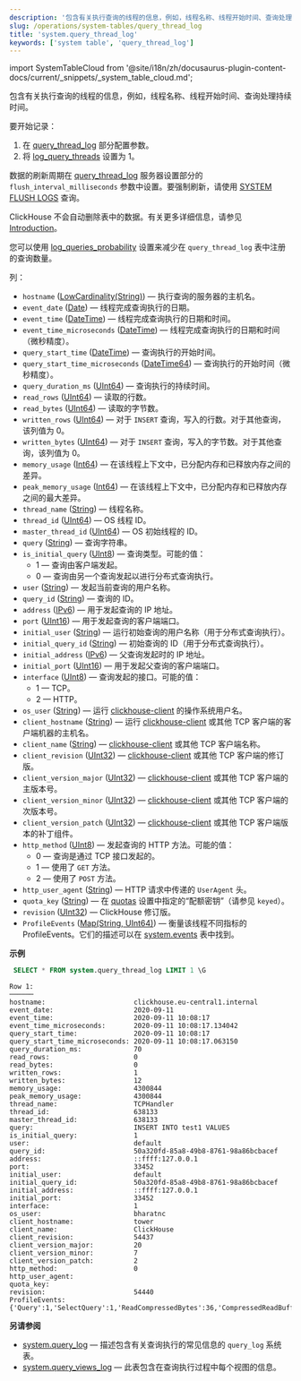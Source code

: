 ```yaml
---
description: '包含有关执行查询的线程的信息，例如，线程名称、线程开始时间、查询处理持续时间。'
slug: /operations/system-tables/query_thread_log
title: 'system.query_thread_log'
keywords: ['system table', 'query_thread_log']
---
```

import SystemTableCloud from '@site/i18n/zh/docusaurus-plugin-content-docs/current/_snippets/_system_table_cloud.md';

<SystemTableCloud/>

包含有关执行查询的线程的信息，例如，线程名称、线程开始时间、查询处理持续时间。

要开始记录：

1.  在 [query_thread_log](/operations/server-configuration-parameters/settings#query_thread_log) 部分配置参数。
2.  将 [log_query_threads](/operations/settings/settings#log_query_threads) 设置为 1。

数据的刷新周期在 [query_thread_log](/operations/server-configuration-parameters/settings#query_thread_log) 服务器设置部分的 `flush_interval_milliseconds` 参数中设置。要强制刷新，请使用 [SYSTEM FLUSH LOGS](/sql-reference/statements/system#flush-logs) 查询。

ClickHouse 不会自动删除表中的数据。有关更多详细信息，请参见 [Introduction](/operations/system-tables/overview#system-tables-introduction)。

您可以使用 [log_queries_probability](/operations/settings/settings#log_queries_probability) 设置来减少在 `query_thread_log` 表中注册的查询数量。

列：

- `hostname` ([LowCardinality(String)](../../sql-reference/data-types/string.md)) — 执行查询的服务器的主机名。
- `event_date` ([Date](../../sql-reference/data-types/date.md)) — 线程完成查询执行的日期。
- `event_time` ([DateTime](../../sql-reference/data-types/datetime.md)) — 线程完成查询执行的日期和时间。
- `event_time_microseconds` ([DateTime](../../sql-reference/data-types/datetime.md)) — 线程完成查询执行的日期和时间（微秒精度）。
- `query_start_time` ([DateTime](../../sql-reference/data-types/datetime.md)) — 查询执行的开始时间。
- `query_start_time_microseconds` ([DateTime64](../../sql-reference/data-types/datetime64.md)) — 查询执行的开始时间（微秒精度）。
- `query_duration_ms` ([UInt64](/sql-reference/data-types/int-uint#integer-ranges)) — 查询执行的持续时间。
- `read_rows` ([UInt64](/sql-reference/data-types/int-uint#integer-ranges)) — 读取的行数。
- `read_bytes` ([UInt64](/sql-reference/data-types/int-uint#integer-ranges)) — 读取的字节数。
- `written_rows` ([UInt64](/sql-reference/data-types/int-uint#integer-ranges)) — 对于 `INSERT` 查询，写入的行数。对于其他查询，该列值为 0。
- `written_bytes` ([UInt64](/sql-reference/data-types/int-uint#integer-ranges)) — 对于 `INSERT` 查询，写入的字节数。对于其他查询，该列值为 0。
- `memory_usage` ([Int64](../../sql-reference/data-types/int-uint.md)) — 在该线程上下文中，已分配内存和已释放内存之间的差异。
- `peak_memory_usage` ([Int64](../../sql-reference/data-types/int-uint.md)) — 在该线程上下文中，已分配内存和已释放内存之间的最大差异。
- `thread_name` ([String](../../sql-reference/data-types/string.md)) — 线程名称。
- `thread_id` ([UInt64](../../sql-reference/data-types/int-uint.md)) — OS 线程 ID。
- `master_thread_id` ([UInt64](/sql-reference/data-types/int-uint#integer-ranges)) — OS 初始线程的 ID。
- `query` ([String](../../sql-reference/data-types/string.md)) — 查询字符串。
- `is_initial_query` ([UInt8](/sql-reference/data-types/int-uint#integer-ranges)) — 查询类型。可能的值：
    - 1 — 查询由客户端发起。
    - 0 — 查询由另一个查询发起以进行分布式查询执行。
- `user` ([String](../../sql-reference/data-types/string.md)) — 发起当前查询的用户名称。
- `query_id` ([String](../../sql-reference/data-types/string.md)) — 查询的 ID。
- `address` ([IPv6](../../sql-reference/data-types/ipv6.md)) — 用于发起查询的 IP 地址。
- `port` ([UInt16](/sql-reference/data-types/int-uint#integer-ranges)) — 用于发起查询的客户端端口。
- `initial_user` ([String](../../sql-reference/data-types/string.md)) — 运行初始查询的用户名称（用于分布式查询执行）。
- `initial_query_id` ([String](../../sql-reference/data-types/string.md)) — 初始查询的 ID（用于分布式查询执行）。
- `initial_address` ([IPv6](../../sql-reference/data-types/ipv6.md)) — 父查询发起时的 IP 地址。
- `initial_port` ([UInt16](/sql-reference/data-types/int-uint#integer-ranges)) — 用于发起父查询的客户端端口。
- `interface` ([UInt8](/sql-reference/data-types/int-uint#integer-ranges)) — 查询发起的接口。可能的值：
    - 1 — TCP。
    - 2 — HTTP。
- `os_user` ([String](../../sql-reference/data-types/string.md)) — 运行 [clickhouse-client](../../interfaces/cli.md) 的操作系统用户名。
- `client_hostname` ([String](../../sql-reference/data-types/string.md)) — 运行 [clickhouse-client](../../interfaces/cli.md) 或其他 TCP 客户端的客户端机器的主机名。
- `client_name` ([String](../../sql-reference/data-types/string.md)) — [clickhouse-client](../../interfaces/cli.md) 或其他 TCP 客户端名称。
- `client_revision` ([UInt32](../../sql-reference/data-types/int-uint.md)) — [clickhouse-client](../../interfaces/cli.md) 或其他 TCP 客户端的修订版。
- `client_version_major` ([UInt32](../../sql-reference/data-types/int-uint.md)) — [clickhouse-client](../../interfaces/cli.md) 或其他 TCP 客户端的主版本号。
- `client_version_minor` ([UInt32](../../sql-reference/data-types/int-uint.md)) — [clickhouse-client](../../interfaces/cli.md) 或其他 TCP 客户端的次版本号。
- `client_version_patch` ([UInt32](../../sql-reference/data-types/int-uint.md)) — [clickhouse-client](../../interfaces/cli.md) 或其他 TCP 客户端版本的补丁组件。
- `http_method` ([UInt8](/sql-reference/data-types/int-uint#integer-ranges)) — 发起查询的 HTTP 方法。可能的值：
    - 0 — 查询是通过 TCP 接口发起的。
    - 1 — 使用了 `GET` 方法。
    - 2 — 使用了 `POST` 方法。
- `http_user_agent` ([String](../../sql-reference/data-types/string.md)) — HTTP 请求中传递的 `UserAgent` 头。
- `quota_key` ([String](../../sql-reference/data-types/string.md)) — 在 [quotas](../../operations/quotas.md) 设置中指定的“配额密钥”（请参见 `keyed`）。
- `revision` ([UInt32](../../sql-reference/data-types/int-uint.md)) — ClickHouse 修订版。
- `ProfileEvents` ([Map(String, UInt64)](../../sql-reference/data-types/array.md)) — 衡量该线程不同指标的 ProfileEvents。它们的描述可以在 [system.events](/operations/system-tables/events) 表中找到。

**示例**

``` sql
 SELECT * FROM system.query_thread_log LIMIT 1 \G
```

``` text
Row 1:
──────
hostname:                      clickhouse.eu-central1.internal
event_date:                    2020-09-11
event_time:                    2020-09-11 10:08:17
event_time_microseconds:       2020-09-11 10:08:17.134042
query_start_time:              2020-09-11 10:08:17
query_start_time_microseconds: 2020-09-11 10:08:17.063150
query_duration_ms:             70
read_rows:                     0
read_bytes:                    0
written_rows:                  1
written_bytes:                 12
memory_usage:                  4300844
peak_memory_usage:             4300844
thread_name:                   TCPHandler
thread_id:                     638133
master_thread_id:              638133
query:                         INSERT INTO test1 VALUES
is_initial_query:              1
user:                          default
query_id:                      50a320fd-85a8-49b8-8761-98a86bcbacef
address:                       ::ffff:127.0.0.1
port:                          33452
initial_user:                  default
initial_query_id:              50a320fd-85a8-49b8-8761-98a86bcbacef
initial_address:               ::ffff:127.0.0.1
initial_port:                  33452
interface:                     1
os_user:                       bharatnc
client_hostname:               tower
client_name:                   ClickHouse
client_revision:               54437
client_version_major:          20
client_version_minor:          7
client_version_patch:          2
http_method:                   0
http_user_agent:
quota_key:
revision:                      54440
ProfileEvents:        {'Query':1,'SelectQuery':1,'ReadCompressedBytes':36,'CompressedReadBufferBlocks':1,'CompressedReadBufferBytes':10,'IOBufferAllocs':1,'IOBufferAllocBytes':89,'ContextLock':15,'RWLockAcquiredReadLocks':1}
```

**另请参阅**

- [system.query_log](/operations/system-tables/query_log) — 描述包含有关查询执行的常见信息的 `query_log` 系统表。
- [system.query_views_log](/operations/system-tables/query_views_log) — 此表包含在查询执行过程中每个视图的信息。
